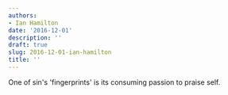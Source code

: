 ```yaml
---
authors:
- Ian Hamilton
date: '2016-12-01'
description: ''
draft: true
slug: 2016-12-01-ian-hamilton
title: ''
---
```

One of sin's 'fingerprints' is its consuming passion to praise self.



